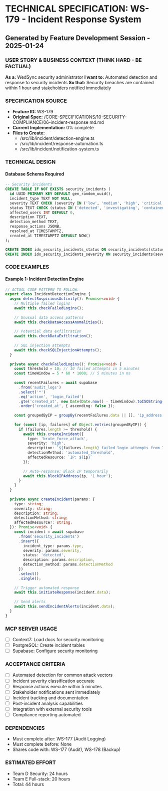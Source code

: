 # TECHNICAL SPECIFICATION: WS-179 - Incident Response System
## Generated by Feature Development Session - 2025-01-24

### USER STORY & BUSINESS CONTEXT (THINK HARD - BE FACTUAL)
**As a:** WedSync security administrator
**I want to:** Automated detection and response to security incidents
**So that:** Security breaches are contained within 1 hour and stakeholders notified immediately

### SPECIFICATION SOURCE
- **Feature ID:** WS-179
- **Original Spec:** /CORE-SPECIFICATIONS/10-SECURITY-COMPLIANCE/06-incident-response md.md
- **Current Implementation:** 0% complete
- **Files to Create:**
  - /src/lib/incident/detection-engine.ts
  - /src/lib/incident/response-automation.ts
  - /src/lib/incident/notification-system.ts

### TECHNICAL DESIGN

#### Database Schema Required
```sql
-- Security incidents
CREATE TABLE IF NOT EXISTS security_incidents (
  id UUID PRIMARY KEY DEFAULT gen_random_uuid(),
  incident_type TEXT NOT NULL,
  severity TEXT CHECK (severity IN ('low', 'medium', 'high', 'critical')),
  status TEXT CHECK (status IN ('detected', 'investigating', 'contained', 'resolved')),
  affected_users INT DEFAULT 0,
  description TEXT,
  detection_method TEXT,
  response_actions JSONB,
  resolved_at TIMESTAMPTZ,
  created_at TIMESTAMPTZ DEFAULT NOW()
);

CREATE INDEX idx_security_incidents_status ON security_incidents(status);
CREATE INDEX idx_security_incidents_severity ON security_incidents(severity);
```

### CODE EXAMPLES

#### Example 1: Incident Detection Engine
```typescript
// ACTUAL CODE PATTERN TO FOLLOW:
export class IncidentDetectionEngine {
  async detectSuspiciousActivity(): Promise<void> {
    // Multiple failed logins
    await this.checkFailedLogins();
    
    // Unusual data access patterns
    await this.checkDataAccessAnomalities();
    
    // Potential data exfiltration
    await this.checkDataExfiltration();
    
    // SQL injection attempts
    await this.checkSQLInjectionAttempts();
  }
  
  private async checkFailedLogins(): Promise<void> {
    const threshold = 10; // 10 failed attempts in 5 minutes
    const timeWindow = 5 * 60 * 1000; // 5 minutes in ms
    
    const recentFailures = await supabase
      .from('audit_logs')
      .select('*')
      .eq('action', 'login_failed')
      .gte('created_at', new Date(Date.now() - timeWindow).toISOString())
      .order('created_at', { ascending: false });
    
    const groupedByIP = groupBy(recentFailures.data || [], 'ip_address');
    
    for (const [ip, failures] of Object.entries(groupedByIP)) {
      if (failures.length >= threshold) {
        await this.createIncident({
          type: 'brute_force_attack',
          severity: 'high',
          description: `${failures.length} failed login attempts from IP ${ip}`,
          detectionMethod: 'automated_threshold',
          affectedResource: `IP: ${ip}`
        });
        
        // Auto-response: Block IP temporarily
        await this.blockIPAddress(ip, '1 hour');
      }
    }
  }
  
  private async createIncident(params: {
    type: string;
    severity: string;
    description: string;
    detectionMethod: string;
    affectedResource?: string;
  }): Promise<void> {
    const incident = await supabase
      .from('security_incidents')
      .insert({
        incident_type: params.type,
        severity: params.severity,
        status: 'detected',
        description: params.description,
        detection_method: params.detectionMethod
      })
      .select()
      .single();
    
    // Trigger automated response
    await this.initiateResponse(incident.data);
    
    // Send alerts
    await this.sendIncidentAlerts(incident.data);
  }
}
```

### MCP SERVER USAGE
- [ ] Context7: Load docs for security monitoring
- [ ] PostgreSQL: Create incident tables
- [ ] Supabase: Configure security monitoring

### ACCEPTANCE CRITERIA
- [ ] Automated detection for common attack vectors
- [ ] Incident severity classification accurate
- [ ] Response actions execute within 5 minutes
- [ ] Stakeholder notifications sent immediately
- [ ] Incident tracking and documentation
- [ ] Post-incident analysis capabilities
- [ ] Integration with external security tools
- [ ] Compliance reporting automated

### DEPENDENCIES
- Must complete after: WS-177 (Audit Logging)
- Must complete before: None  
- Shares code with: WS-177 (Audit), WS-178 (Backup)

### ESTIMATED EFFORT
- Team D Security: 24 hours
- Team E Full-stack: 20 hours  
- Total: 44 hours
